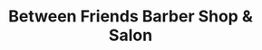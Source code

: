 ---
title: "Between Friends Barber Shop & Salon"
url: /raspeburg/between-friends-barber-shop-und-salon/
shop: Friseur
---